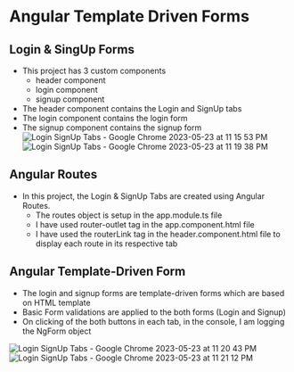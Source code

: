# Angular Template Driven Forms
## Login & SingUp Forms
- This project has 3 custom components
    - header component
    - login component
    - signup component
- The header component contains the Login and SignUp tabs
- The login component contains the login form
- The signup component contains the signup form
![Login   SignUp Tabs - Google Chrome 2023-05-23 at 11 15 53 PM](https://github.com/eKICH/Angular-Login-SignUp-Tabs/assets/73248530/a0041e79-d7ed-41a7-ba13-66fb2d576ad6)
![Login   SignUp Tabs - Google Chrome 2023-05-23 at 11 19 38 PM](https://github.com/eKICH/Angular-Login-SignUp-Tabs/assets/73248530/b75e43f8-dcc9-49d7-bb74-dd62cbd8c8a8)

## Angular Routes
- In this project, the Login & SignUp Tabs are created using Angular Routes.
    - The routes object is setup in the app.module.ts file
    - I have used router-outlet tag in the app.component.html file
    - I have used the routerLink tag in the header.component.html file to display each route in its respective tab

## Angular Template-Driven Form
- The login and signup forms are template-driven forms which are based on HTML template
- Basic Form validations are applied to the both forms (Login and Signup)
- On clicking of the both buttons in each tab, in the console, I am logging the NgForm object

![Login   SignUp Tabs - Google Chrome 2023-05-23 at 11 20 43 PM](https://github.com/eKICH/Angular-Login-SignUp-Tabs/assets/73248530/7f13e7fa-b651-44ed-b07c-9c201ee77434)
![Login   SignUp Tabs - Google Chrome 2023-05-23 at 11 21 12 PM](https://github.com/eKICH/Angular-Login-SignUp-Tabs/assets/73248530/4bc576ba-65ad-4670-b5ad-db6afa5d15e2)
